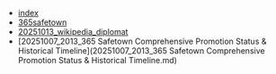 * [index](index.md)
* [365safetown](365safetown.md)
* [20251013_wikipedia_diplomat](20251013_wikipedia_diplomat.md)
* [20251007_2013_365 Safetown Comprehensive Promotion Status & Historical Timeline](20251007_2013_365 Safetown Comprehensive Promotion Status & Historical Timeline.md)
